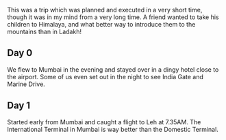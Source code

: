 This was a trip which was planned and executed in a very short time, though it was in my mind from a very long time. A friend wanted to take his children to Himalaya, and what better way to introduce them to the mountains than in Ladakh! 

## Day 0
We flew to Mumbai in the evening and stayed over in a dingy hotel close to the airport. Some of us even set out in the night to see India Gate and Marine Drive. 

## Day 1
Started early from Mumbai and caught a flight to Leh at 7.35AM. The International Terminal in Mumbai is way better than the Domestic Terminal. 